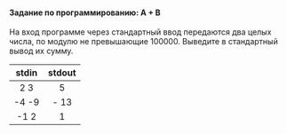 #### Задание по программированию: A + B ####

На вход программе через стандартный ввод передаются два целых числа, по модулю не превышающие 100000. Выведите в стандартный вывод их сумму.

|     stdin    |    stdout    |
|:------------:|:------------:|
| 2 3          | 5            |
| -4 -9        | - 13         |
| -1 2         | 1            |